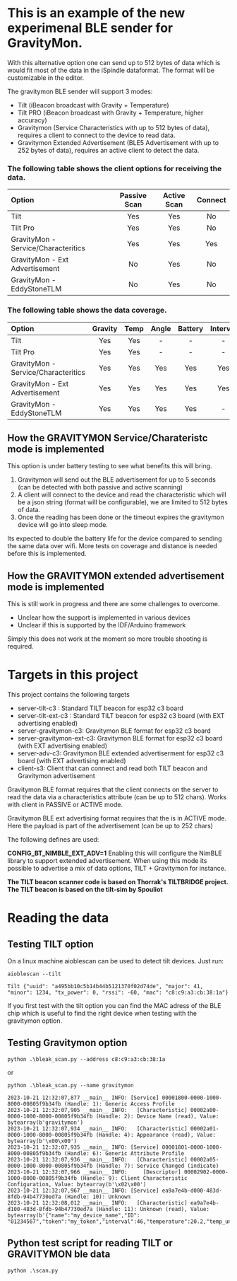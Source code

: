 # This is an example of the new experimenal BLE sender for GravityMon. 

With this alternative option one can send up to 512 bytes of data which is would fit most of the data in the iSpindle dataformat. The format will be customizable in the editor.

The gravitymon BLE sender will support 3 modes:

* Tilt (iBeacon broadcast with Gravity + Temperature)
* Tilt PRO (iBeacon broadcast with Gravity + Temperature, higher accuracy)
* Gravitymon (Service Characteristics with up to 512 bytes of data), requires a client to connect to the device to read data.
* Gravitymon Extended Advertisement (BLE5 Advertisement with up to 252 bytes of data), requires an active client to detect the data.

### The following table shows the client options for receiving the data. 

| Option | Passive Scan | Active Scan | Connect |
| :------ | :------: | :------: | :------: |  
| Tilt | Yes | Yes | No |
| Tilt Pro | Yes | Yes | No |
| GravityMon - Service/Characteritics | Yes | Yes | Yes |
| GravityMon - Ext Advertisement | No | Yes | No |
| GravityMon - EddyStoneTLM | No | Yes | No |

### The following table shows the data coverage. 

| Option | Gravity | Temp | Angle | Battery | Interval | Name | Token | ChipID | RSSI |
| :------ | :------: | :------: | :------: | :------: | :------: | :------: | :------: | :------: | :------: |    
| Tilt | Yes | Yes | - | - | - | - | - | - | - |
| Tilt Pro | Yes | Yes | - | - | - | - | - | - | - |
| GravityMon - Service/Characteritics | Yes| Yes | Yes | Yes | Yes | Yes | Yes | Yes | - |
| GravityMon - Ext Advertisement | Yes | Yes | Yes | Yes | Yes | Yes | Yes | Yes | - |
| GravityMon - EddyStoneTLM | Yes | Yes | Yes | Yes | - | - | - | Yes | - |

## How the GRAVITYMON Service/Charateristc mode is implemented

This option is under battery testing to see what benefits this will bring.

1) Gravitymon will send out the BLE advertisement for up to 5 seconds (can be detected with both passive and active scanning)
2) A client will connect to the device and read the characteristic which will be a json string (format will be configurable), we are limited to 512 bytes of data.
3) Once the reading has been done or the timeout expires the gravitymon device will go into sleep mode.

Its expected to double the battery life for the device compared to sending the same data over wifi. More tests on coverage and distance is needed before this is implemented. 

## How the GRAVITYMON extended advertisement mode is implemented

This is still work in progress and there are some challenges to overcome.

* Unclear how the support is implemented in various devices
* Unclear if this is supported by the IDF/Arduino framework

Simply this does not work at the moment so more trouble shooting is required.

# Targets in this project

This project contains the following targets

* server-tilt-c3 : Standard TILT beacon for esp32 c3 board
* server-tilt-ext-c3 : Standard TILT beacon for esp32 c3 board (with EXT advertising enabled)
* server-gravitymon-c3: Gravitymon BLE format for esp32 c3 board
* server-gravitymon-ext-c3: Gravitymon BLE format for esp32 c3 board (with EXT advertising enabled)
* server-adv-c3: Gravitymon BLE extended advertiserment for esp32 c3 board (with EXT advertising enabled)
* client-s3: Client that can connect and read both TILT beacon and Gravitymon advertisement 

Gravitymon BLE format requires that the client connects on the server to read the data via a characteristics attribute (can be up to 512 chars). Works with client in PASSIVE or ACTIVE mode.

Gravitymon BLE ext advertising format requires that the is in ACTIVE mode. Here the payload is part of the advertisement (can be up to 252 chars)

The following defines are used:

**CONFIG_BT_NIMBLE_EXT_ADV=1**  Enabling this will configure the NimBLE library to support extended advertisement. When using this mode its possible to advertise a mix of data options, TILT + Gravitymon for instance.

**The TILT beacon scanner code is based on Thorrak's TILTBRIDGE project.** 
**The TILT beacon is based on the tilt-sim by Spouliot**

# Reading the data

## Testing TILT option

On a linux machine aioblescan can be used to detect tilt devices. Just run:

`aioblescan --tilt`

```
Tilt {"uuid": "a495bb10c5b14b44b5121370f02d74de", "major": 41, "minor": 1234, "tx_power": 0, "rssi": -60, "mac": "c8:c9:a3:cb:38:1a"}
```

If you first test with the tilt option you can find the MAC adress of the BLE chip which is useful to find the right device when testing with the gravitymon option.

## Testing Gravitymon option

`python .\bleak_scan.py --address c8:c9:a3:cb:38:1a`

or

`python .\bleak_scan.py --name gravitymon`

```
2023-10-21 12:32:07,877 __main__ INFO: [Service] 00001800-0000-1000-8000-00805f9b34fb (Handle: 1): Generic Access Profile
2023-10-21 12:32:07,905 __main__ INFO:   [Characteristic] 00002a00-0000-1000-8000-00805f9b34fb (Handle: 2): Device Name (read), Value: bytearray(b'gravitymon')
2023-10-21 12:32:07,934 __main__ INFO:   [Characteristic] 00002a01-0000-1000-8000-00805f9b34fb (Handle: 4): Appearance (read), Value: bytearray(b'\x00\x00')
2023-10-21 12:32:07,935 __main__ INFO: [Service] 00001801-0000-1000-8000-00805f9b34fb (Handle: 6): Generic Attribute Profile
2023-10-21 12:32:07,936 __main__ INFO:   [Characteristic] 00002a05-0000-1000-8000-00805f9b34fb (Handle: 7): Service Changed (indicate)
2023-10-21 12:32:07,966 __main__ INFO:     [Descriptor] 00002902-0000-1000-8000-00805f9b34fb (Handle: 9): Client Characteristic Configuration, Value: bytearray(b'\x02\x00')
2023-10-21 12:32:07,967 __main__ INFO: [Service] ea9a7e4b-d000-483d-8fdb-94b47730ed7a (Handle: 10): Unknown
2023-10-21 12:32:08,012 __main__ INFO:   [Characteristic] ea9a7e4b-d100-483d-8fdb-94b47730ed7a (Handle: 11): Unknown (read), Value: bytearray(b'{"name":"my_device_name","ID": "01234567","token":"my_token","interval":46,"temperature":20.2,"temp_units":"C","gravity":1.05,"angle":
```

## Python test script for reading TILT or GRAVITYMON ble data

`python .\scan.py`
